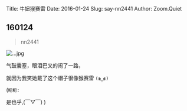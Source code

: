 Title: 牛妞猴赛雷
Date: 2016-01-24
Slug: say-nn2441
Author: Zoom.Quiet


## 160124
> nn2441

![...jpg](http://zoomquiet.qiniucdn.com/niuniu-albums/nn2016/160124-nn2441.jpg?imageView2/2/w/360)

气鼓囊塞，眼泪巴叉的闹了一路，

就因为我笑她戴了这个帽子很像猴赛雷 `(◑‿◐)`


(`粑粑:` 

是也乎,(￣▽￣)
)
